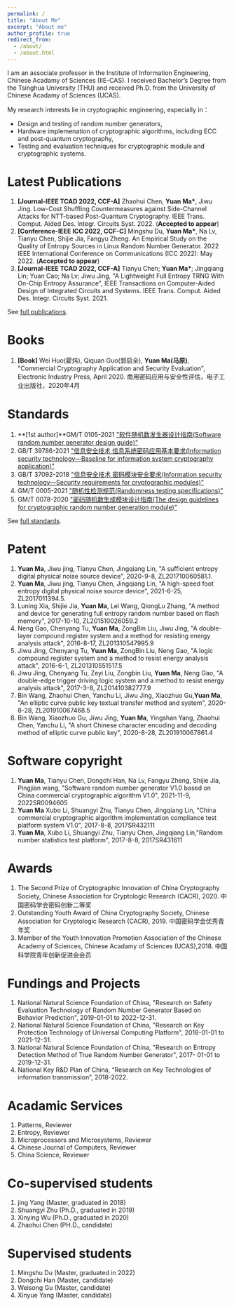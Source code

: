 ```yaml
---
permalink: /
title: "About Me"
excerpt: "About me"
author_profile: true
redirect_from: 
  - /about/
  - /about.html
---
```



I am an associate professor in the Institute of Information Engineering, Chinese Acadamy of Sciences (IIE-CAS). I received Bachelor’s Degree from the Tsinghua University (THU) and received Ph.D. from the University of Chinese Acadamy of Sciences (UCAS).

My research interests lie in cryptographic engineering, especially in：
* Design and testing of random number generators, 
* Hardware implemenation of cryptographic algorithms, including ECC and post-quantum cryptography,
* Testing and evaluation techniques for cryptographic module and cryptographic systems.


Latest Publications
======

1. **[Journal-IEEE TCAD 2022, CCF-A]**  Zhaohui Chen, **Yuan Ma\***, Jiwu Jing. Low-Cost Shuffling Countermeasures against Side-Channel Attacks for NTT-based Post-Quantum Cryptography. IEEE Trans. Comput. Aided Des. Integr. Circuits Syst. 2022. (**Accepted to appear**)
1. **[Conference-IEEE ICC 2022, CCF-C]**  Mingshu Du, **Yuan Ma\***, Na Lv, Tianyu Chen, Shijie Jia, Fangyu Zheng. An Empirical Study on the Quality of Entropy Sources in Linux Random Number Generator. 2022 IEEE International Conference on Communications (ICC 2022): May 2022. (**Accepted to appear**)
1.  **[Journal-IEEE TCAD 2022, CCF-A]** Tianyu Chen; **Yuan Ma\***; Jingqiang Lin; Yuan Cao; Na Lv; Jiwu Jing, "A Lightweight Full Entropy TRNG With On-Chip Entropy Assurance", IEEE Transactions on Computer-Aided Design of Integrated Circuits and Systems. IEEE Trans. Comput. Aided Des. Integr. Circuits Syst. 2021.

See [full publications](/full-publications/).


Books
======
1. **[Book]** Wei Huo(霍炜), Qiquan Guo(郭启全), **Yuan Ma(马原)**, "Commercial Cryptography Application and Security Evaluation", Electronic Industry Press, April 2020. 商用密码应用与安全性评估，电子工业出版社，2020年4月 


Standards
======


1. **[1st author]**GM/T 0105-2021 ["软件随机数发生器设计指南(Software random number generator design guide)"](https://sca.gov.cn/sca/xwdt/2021-10/19/content_1060880.shtml) 
1. GB/T 39786-2021 ["信息安全技术 信息系统密码应用基本要求(Information security technology—Baseline for information system cryptography application)"](http://openstd.samr.gov.cn/bzgk/gb/newGbInfo?hcno=53282C88712CE157043B7A2C590278FC)
1. GB/T 37092-2018 ["信息安全技术 密码模块安全要求(Information security technology—Security requirements for cryptographic modules)"](http://openstd.samr.gov.cn/bzgk/gb/newGbInfo?hcno=91CF88FCE66F0F057DED0272AC726657)
1. GM/T 0005-2021 ["随机性检测规范(Randomness testing specifications)"](https://sca.gov.cn/sca/xwdt/2021-10/19/content_1060880.shtml) 
1. GM/T 0078-2020 ["密码随机数生成模块设计指南(The design guidelines for cryptographic random number generation module)"](http://www.gmbz.org.cn/main/viewfile/2021062711373015276.html) 


See [full standards](/standards/).

Patent
======
1. **Yuan Ma**, Jiwu jing, Tianyu Chen, Jingqiang Lin, "A sufficient entropy digital physical noise source device", 2020-9-8, ZL201710060581.1.
1. **Yuan Ma**, Jiwu jing, Tianyu Chen, Jingqiang Lin, "A high-speed foot entropy digital physical noise source device", 2021-6-25, ZL2017011394.5.
1. Luning Xia, Shijie Jia, **Yuan Ma**, Lei Wang, QiongLu Zhang, "A method and device for generating full entropy random number based on flash memory", 2017-10-10, ZL201510026059.2
1. Neng Gao, Chenyang Tu, **Yuan Ma**, ZongBin Liu, Jiwu Jing, "A double-layer compound register system and a method for resisting energy analysis attack", 2016-8-17, ZL201310547995.9
1. Jiwu Jing, Chenyang Tu, **Yuan Ma**, ZongBin Liu, Neng Gao, "A logic compound register system and a method to resist energy analysis attack", 2016-6-1, ZL201310551517.5
1. Jiwu Jing, Chenyang Tu, Zeyi Liu, Zongbin Liu, **Yuan Ma**, Neng Gao, "A double-edge trigger driving logic system and a method to resist energy analysis attack", 2017-3-8, ZL201410382777.9
1. Bin Wang, Zhaohui Chen, Yanchu Li, Jiwu Jing, Xiaozhuo Gu,**Yuan Ma**, "An elliptic curve public key textual transfer method and system", 2020-8-28, ZL201910067468.5
1. Bin Wang, Xiaozhuo Gu, Jiwu Jing, **Yuan Ma**, Yingshan Yang, Zhaohui Chen, Yanchu Li, "A short Chinese character encoding and decoding method of elliptic curve public key", 2020-8-28, ZL201910067861.4

Software copyright
======
1. **Yuan Ma**, Tianyu Chen, Dongchi Han, Na Lv, Fangyu Zheng, Shijie Jia, Pingjian wang, "Software random number generator V1.0 based on China commercial cryptographic algorithm V1.0", 2021-11-9, 2022SR0094605
1. **Yuan Ma** Xubo Li, Shuangyi Zhu, Tianyu Chen, Jingqiang Lin, "China commercial cryptographic algorithm implementation compliance test platform system V1.0", 2017-8-8, 2017SR432111
1. **Yuan Ma**, Xubo Li, Shuangyi Zhu, Tianyu Chen, Jingqiang Lin,"Random number statistics test platform", 2017-8-8, 2017SR431611

Awards
======
1. The Second Prize of Cryptographic Innovation of China Cryptography Society, Chinese Association for Cryptologic Research (CACR), 2020. 中国密码学会密码创新二等奖
1. Outstanding Youth Award of China Cryptography Society, Chinese Association for Cryptologic Research (CACR), 2019. 中国密码学会优秀青年奖
1. Member of the Youth Innovation Promotion Association of the Chinese Academy of Sciences, Chinese Acadamy of Sciences (UCAS),2018. 中国科学院青年创新促进会会员


Fundings and Projects
======
1.  National Natural Science Foundation of China, "Research on Safety Evaluation Technology of Random Number Generator Based on Behavior Prediction", 2019-01-01 to 2022-12-31.
1.  National Natural Science Foundation of China, "Research on Key Protection Technology of Universal Computing Platform", 2018-01-01 to 2021-12-31.
1.  National Natural Science Foundation of China, "Research on Entropy Detection Method of True Random Number Generator", 2017- 01-01 to 2019-12-31.
1. National Key R&D Plan of China, “Research on Key Technologies of information transmission”, 2018-2022.


Acadamic Services
======
1. Patterns, Reviewer
1. Entropy, Reviewer
1. Microprocessors and Microsystems, Reviewer
1. Chinese Journal of Computers, Reviewer
1. China Science, Reviewer

Co-supervised students
======
1. jing Yang (Master, graduated in 2018)
1. Shuangyi Zhu (Ph.D., graduated in 2019)
1. Xinying Wu (Ph.D., graduated in 2020)
1. Zhaohui Chen (PH.D., candidate)

Supervised students
======
1. Mingshu Du (Master, graduated in 2022)
1. Dongchi Han (Master, candidate)
1. Weisong Gu (Master, candidate)
1. Xinyue Yang (Master, candidate)
